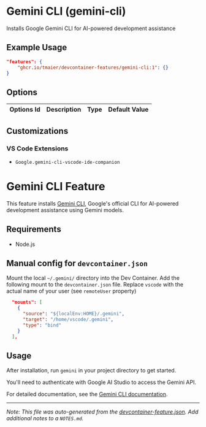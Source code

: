 # Gemini CLI (gemini-cli)

Installs Google Gemini CLI for AI-powered development assistance

## Example Usage

```json
"features": {
    "ghcr.io/tmaier/devcontainer-features/gemini-cli:1": {}
}
```

## Options

| Options Id | Description | Type | Default Value |
|-----|-----|-----|-----|


## Customizations

### VS Code Extensions

- `Google.gemini-cli-vscode-ide-companion`

# Gemini CLI Feature

This feature installs [Gemini CLI](https://github.com/google-gemini/gemini-cli), Google's official CLI for AI-powered development assistance using Gemini models.

## Requirements

- Node.js

## Manual config for `devcontainer.json`

Mount the local `~/.gemini/` directory into the Dev Container.
Add the following mount to the `devcontainer.json` file.
Replace `vscode` with the actual name of your user (see `remoteUser` property)

```json
  "mounts": [
    {
      "source": "${localEnv:HOME}/.gemini",
      "target": "/home/vscode/.gemini",
      "type": "bind"
    }
  ],
```

## Usage

After installation, run `gemini` in your project directory to get started.

You'll need to authenticate with Google AI Studio to access the Gemini API.

For detailed documentation, see the [Gemini CLI documentation](https://github.com/google-gemini/gemini-cli).


---

_Note: This file was auto-generated from the [devcontainer-feature.json](https://github.com/tmaier/devcontainer-features/blob/main/src/gemini-cli/devcontainer-feature.json).  Add additional notes to a `NOTES.md`._